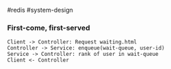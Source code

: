 #redis #system-design

### First-come, first-served

```plantuml
Client -> Controller: Request waiting.html
Controller -> Service: enqueue(wait-queue, user-id)
Service -> Controller: rank of user in wait-queue
Client <- Controller
```
